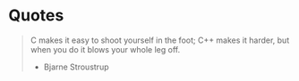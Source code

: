 # Quotes

> C makes it easy to shoot yourself in the foot; C++ makes it harder, but when you do it blows your whole leg off.
> - Bjarne Stroustrup
